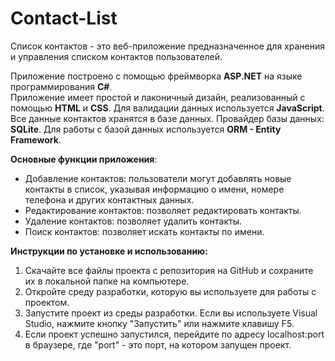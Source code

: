 # Contact-List
Cписок контактов - это веб-приложение предназначенное для хранения и управления списком контактов пользователей.<br> 

Приложение построено с помощью фреймворка <b>ASP.NET</b>  на языке программирования <b>C#</b>.<br>
Приложение имеет простой и лаконичный дизайн, реализованный с помощью <b>HTML</b> и <b>CSS</b>. Для валидации данных используется <b>JavaScript</b>.<br>
Все данные контактов хранятся в базе данных. Провайдер базы данных: <b>SQLite</b>. Для работы с базой данных используется <b>ORM - Entity Framework</b>.<br>

<b>Основные функции приложения</b>:
<ul>
  <li> Добавление контактов: пользователи могут добавлять новые контакты в список, указывая информацию о имени, номере телефона и других контактных данных.<br></li>
  <li> Редактирование контактов: позволяет редактировать контакты.<br></li>
  <li> Удаление контактов: позволяет удалить контакты.<br></li>
  <li> Поиск контактов: позволяет искать контакты по имени.<br></li>
</ul>

<b>Инструкции по установке и использованию:</b>
<ol>
  <li>Скачайте все файлы проекта с репозитория на GitHub и сохраните их в локальной папке на компьютере.</li>
  <li>Откройте среду разработки, которую вы используете для работы с проектом.</li>
  <li>Запустите проект из среды разработки. Если вы используете Visual Studio, нажмите кнопку "Запустить" или нажмите клавишу F5.</li>
  <li>Если проект успешно запустился, перейдите по адресу localhost:port в браузере, где "port" - это порт, на котором запущен проект.</li>
</ol>
